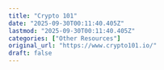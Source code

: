 ```yaml
---
title: "Crypto 101"
date: "2025-09-30T00:11:40.405Z"
lastmod: "2025-09-30T00:11:40.405Z"
categories: ["Other Resources"]
original_url: "https://www.crypto101.io/"
draft: false
---
```

